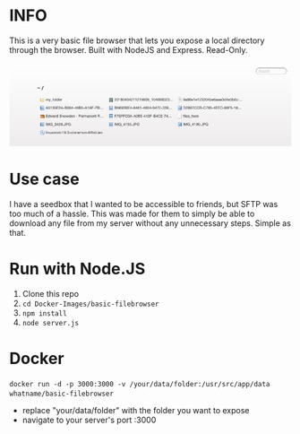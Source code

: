 
# INFO
This is a very basic file browser that lets you expose a local directory through the browser. Built with NodeJS and Express. Read-Only.

![Screenshot](https://github.com/what-name/Docker-Images/blob/master/basic-filebrowser/data/screenshot.png?raw=true "Screenshot")

# Use case
I have a seedbox that I wanted to be accessible to friends, but SFTP was too much of a hassle. This was made for them to simply be able to download any file from my server without any unnecessary steps. Simple as that.

# Run with Node.JS
1. Clone this repo
2. `cd Docker-Images/basic-filebrowser`
3. `npm install`
4. `node server.js`

# Docker
`docker run -d -p 3000:3000 -v /your/data/folder:/usr/src/app/data whatname/basic-filebrowser`
- replace "your/data/folder" with the folder you want to expose
- navigate to your server's port :3000
